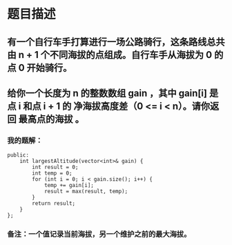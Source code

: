# 题目描述
## 有一个自行车手打算进行一场公路骑行，这条路线总共由 n + 1 个不同海拔的点组成。自行车手从海拔为 0 的点 0 开始骑行。
## 给你一个长度为 n 的整数数组 gain ，其中 gain[i] 是点 i 和点 i + 1 的 净海拔高度差（0 <= i < n）。请你返回 最高点的海拔 。
### 我的题解：
```class Solution {
public:
    int largestAltitude(vector<int>& gain) {
        int result = 0;
        int temp = 0;
        for (int i = 0; i < gain.size(); i++) {
            temp += gain[i];
            result = max(result, temp);
        }
        return result;
    }
};
```
### **备注**：一个值记录当前海拔，另一个维护之前的最大海拔。
